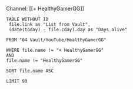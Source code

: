 Channel: [[+ HealthyGamerGG]]

``` dataview
TABLE WITHOUT ID
 file.link as "List from Vault",
 (date(today) - file.cday).day as "Days alive"

FROM "04 Vault/YouTube/HealthyGamerGG" 

WHERE file.name != "+ HealthyGamerGG"
AND
file.name != "HealthyGamerGG"

SORT file.name ASC

LIMIT 90
```

